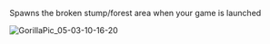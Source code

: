Spawns the broken stump/forest area when your game is launched

![GorillaPic_05-03-10-16-20](https://github.com/user-attachments/assets/685b3d65-909c-4f33-b5dd-8d1555fe663c)
